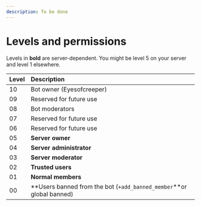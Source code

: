 ```yaml
---
description: To be done
---
```


# Levels and permissions

Levels in **bold** are server-dependent. You might be level 5 on your server and level 1 elsewhere.

| Level | Description |
| :--- | :--- |
| 10 | Bot owner \(Eyesofcreeper\) |
| 09 | Reserved for future use |
| 08 | Bot moderators |
| 07 | Reserved for future use |
| 06 | Reserved for future use |
| 05 | **Server owner** |
| 04 | **Server administrator** |
| 03 | **Server moderator** |
| 02 | **Trusted users** |
| 01 | **Normal members** |
| 00 | **Users banned from the bot \(`+add_banned_member`**or global banned\) |

 


